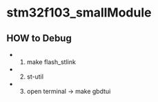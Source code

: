 # stm32f103_smallModule

## HOW to Debug
* 1. make flash_stlink
* 2. st-util
* 3. open terminal -> make gbdtui

